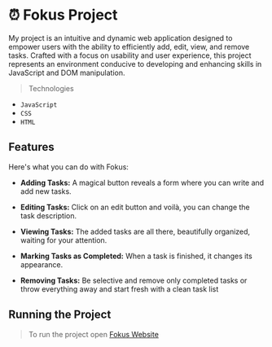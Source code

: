 <h1> ⏰ Fokus Project </h1>

My project is an intuitive and dynamic web application designed to empower users with the ability to efficiently add, edit, view, and remove tasks. Crafted with a focus on usability and user experience, this project represents an environment conducive to developing and enhancing skills in JavaScript and DOM manipulation.

> Technologies

- `JavaScript`
- `CSS`
- `HTML`

## Features

Here's what you can do with Fokus:

 - **Adding Tasks:** A magical button reveals a form where you can write and add new tasks.

 - **Editing Tasks:** Click on an edit button and voilà, you can change the task description.

 - **Viewing Tasks:** The added tasks are all there, beautifully organized, waiting for your attention.

 - **Marking Tasks as Completed:** When a task is finished, it changes its appearance. 

 - **Removing Tasks:** Be selective and remove only completed tasks or throw everything away and start fresh with a clean task list

## Running the Project

> To run the project open [Fokus Website](https://taskfokus.vercel.app)



